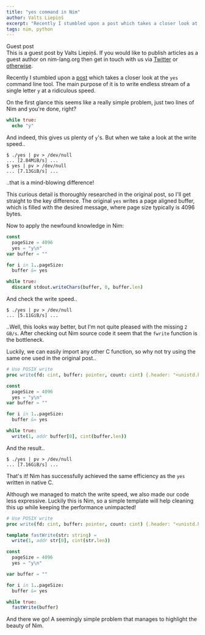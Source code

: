 ```yaml
---
title: "yes command in Nim"
author: Valts Liepiņš
excerpt: "Recently I stumbled upon a post which takes a closer look at the `yes` command line tool. The main purpose of it is to write endless stream of a single letter `y` at a ridiculous speed."
tags: nim, python
---
```


<div class="sidebarblock">
  <div class="content">
    <div class="title">Guest post</div>
    <div class="paragraph">
      This is a guest post by Valts Liepiņš. If you would like to publish articles as a guest author on nim-lang.org then get in touch with us via
      <a href="https://twitter.com/nim_lang">Twitter</a> or <a href="https://nim-lang.org/community.html">otherwise</a>.
    </div>
  </div>
</div>

Recently I stumbled upon a [post](https://www.reddit.com/r/unix/comments/6gxduc/how_is_gnu_yes_so_fast/) which takes a closer look at the `yes` command line tool. The main purpose of it is to write endless stream of a single letter `y` at a ridiculous speed.

On the first glance this seems like a really simple problem, just two lines of Nim and you're done, right?

```nim
while true:
  echo "y"
```

And indeed, this gives us plenty of `y`'s. But when we take a look at the write speed..

```
$ ./yes | pv > /dev/null
... [2.84MiB/s] ...
$ yes | pv > /dev/null
... [7.13GiB/s] ...
```

..that is a mind-blowing difference!

This curious detail is thoroughly researched in the original post, so I'll get straight to the key difference. The original `yes` writes a page aligned buffer, which is filled with the desired message, where page size typically is 4096 bytes.

Now to apply the newfound knowledge in Nim:

```nim
const
  pageSize = 4096
  yes = "y\n"
var buffer = ""

for i in 1..pageSize:
  buffer &= yes

while true:
  discard stdout.writeChars(buffer, 0, buffer.len)
```

And check the write speed..

```
$ ./yes | pv > /dev/null
... [5.11GiB/s] ...
```

..Well, this looks way better, but I'm not quite pleased with the missing `2 GB/s`. After checking out Nim source code it seem that the `fwrite` function is the bottleneck.

Luckily, we can easily import any other C function, so why not try using the same one used in the original post..

```nim
# Use POSIX write
proc write(fd: cint, buffer: pointer, count: cint) {.header: "<unistd.h>", importc: "write".}

const
  pageSize = 4096
  yes = "y\n"
var buffer = ""

for i in 1..pageSize:
  buffer &= yes

while true:
  write(1, addr buffer[0], cint(buffer.len))
```

And the result..

```
$ ./yes | pv > /dev/null
... [7.16GiB/s] ...
```

That's it! Nim has successfully achieved the same efficiency as the `yes` written in native C.

Although we managed to match the write speed, we also made our code less expressive. Luckily this is Nim, so a simple template will help cleaning this up while keeping the performance unimpacted!

```nim
# Use POSIX write
proc write(fd: cint, buffer: pointer, count: cint) {.header: "<unistd.h>", importc: "write".}

template fastWrite(str: string) =
  write(1, addr str[0], cint(str.len))

const
  pageSize = 4096
  yes = "y\n"

var buffer = ""

for i in 1..pageSize:
  buffer &= yes

while true:
  fastWrite(buffer)
```

And there we go! A seemingly simple problem that manages to highlight the beauty of Nim.
